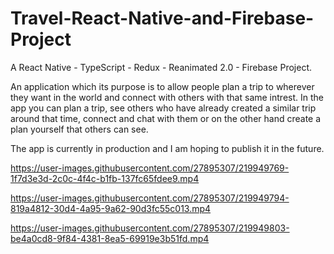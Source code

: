 # Travel-React-Native-and-Firebase-Project

A React Native - TypeScript - Redux - Reanimated 2.0 - Firebase Project.

An application which its purpose is to allow people plan a trip to wherever they want in the world and connect with others with that same intrest.
In the app you can plan a trip, see others who have already created a similar trip around that time, connect and chat with them or on the other
hand create a plan yourself that others can see.

The app is currently in production and I am hoping to publish it in the future.



https://user-images.githubusercontent.com/27895307/219949769-1f7d3e3d-2c0c-4f4c-b1fb-137fc65fdee9.mp4


https://user-images.githubusercontent.com/27895307/219949794-819a4812-30d4-4a95-9a62-90d3fc55c013.mp4


https://user-images.githubusercontent.com/27895307/219949803-be4a0cd8-9f84-4381-8ea5-69919e3b51fd.mp4

